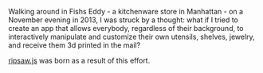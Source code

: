 Walking around in Fishs Eddy - a kitchenware store in Manhattan - on a November evening in
2013, I was struck by a thought: what if I tried to create an app that allows everybody, regardless of their background, to interactively manipulate and customize their own utensils, shelves, jewelry, and receive them 3d printed in the mail?

[ripsaw.js]() was born as a result of this effort.